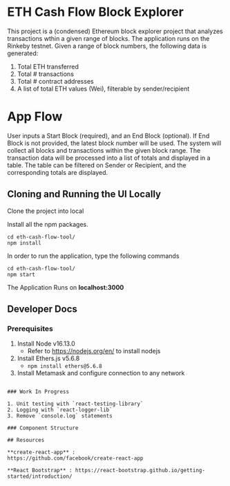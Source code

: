 # ETH Cash Flow Block Explorer

This project is a (condensed) Ethereum block explorer project that analyzes transactions wthin a given range of blocks. The application runs on the Rinkeby testnet. Given a range of block numbers, the following data is generated:

1. Total ETH transferred
2. Total # transactions
3. Total # contract addresses
4. A list of total ETH values (Wei), filterable by sender/recipient

# App Flow

User inputs a Start Block (required), and an End Block (optional). If End Block is not provided, the latest block number will be used. The system will collect all blocks and transactions within the given block range. The transaction data will be processed into a list of totals and displayed in a table. The table can be filtered on Sender or Recipient, and the corresponding totals are displayed.


## Cloning and Running the UI Locally

Clone the project into local

Install all the npm packages. 

```
cd eth-cash-flow-tool/
npm install
```

In order to run the application, type the following commands

```
cd eth-cash-flow-tool/
npm start
```

The Application Runs on **localhost:3000**

## Developer Docs

### Prerequisites

1. Install Node v16.13.0
   - Refer to https://nodejs.org/en/ to install nodejs
2. Install Ethers.js v5.6.8
   - `npm install ethers@5.6.8`
8. Install Metamask and configure connection to any network
```

### Work In Progress

1. Unit testing with `react-testing-library`
2. Logging with `react-logger-lib`
3. Remove `console.log` statements

### Component Structure

## Resources

**create-react-app** :
https://github.com/facebook/create-react-app

**React Bootstrap** : https://react-bootstrap.github.io/getting-started/introduction/
```
